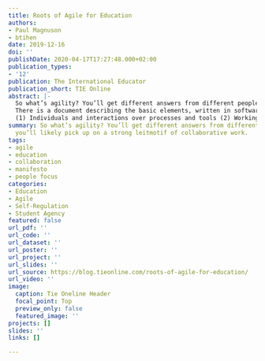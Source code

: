 ```yaml
---
title: Roots of Agile for Education
authors:
- Paul Magnuson
- btihen
date: 2019-12-16
doi: ''
publishDate: 2020-04-17T17:27:48.000+02:00
publication_types:
- '12'
publication: The International Educator
publication_short: TIE Online
abstract: |-
  So what’s agility? You’ll get different answers from different people, but you’ll likely pick up on a strong leitmotif of collaborative work, completed in short iterations, with lots of feedback informing the team and the work along the way.
  There is a document describing the basic elements, written in software terms, called the Agile Manifesto. The document stresses (quoting directly):
  (1) Individuals and interactions over processes and tools (2) Working software over comprehensive documentation (3) Customer collaboration over contract negotiation, and (4) Responding to change over following a plan.
summary: So what’s agility? You’ll get different answers from different people, but
  you’ll likely pick up on a strong leitmotif of collaborative work.
tags:
- agile
- education
- collaboration
- manifesto
- people focus
categories:
- Education
- Agile
- Self-Regulation
- Student Agency
featured: false
url_pdf: ''
url_code: ''
url_dataset: ''
url_poster: ''
url_project: ''
url_slides: ''
url_source: https://blog.tieonline.com/roots-of-agile-for-education/
url_video: ''
image:
  caption: Tie Oneline Header
  focal_point: Top
  preview_only: false
  featured_image: ''
projects: []
slides: ''
links: []

---
```

